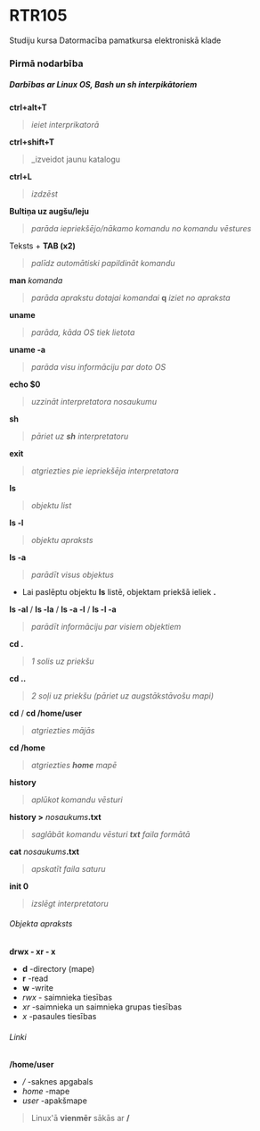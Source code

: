# RTR105
Studiju kursa Datormacība pamatkursa elektroniskā klade

### **Pirmā nodarbība**
 ##### ***Darbības ar Linux OS, Bash un sh interpikātoriem*** 

**ctrl+alt+T**
 > _ieiet interprikatorā_
 
 **ctrl+shift+T**
> _izveidot jaunu katalogu

**ctrl+L**
> _izdzēst_

**Bultiņa uz augšu/leju**
> _parāda iepriekšējo/nākamo komandu no komandu vēstures_

Teksts + **TAB (x2)**
> _palīdz automātiski papildināt komandu_

**man** _komanda_
> _parāda aprakstu dotajai komandai_
**q**
> _iziet no apraksta_

**uname**
> _parāda, kāda OS tiek lietota_

**uname -a**
> _parāda visu informāciju par doto OS_

**echo $0**
> _uzzināt interpretatora nosaukumu_

**sh**
> _pāriet uz **sh** interpretatoru_

**exit** 
> _atgriezties pie iepriekšēja interpretatora_

**ls**
> _objektu list_

**ls -l**
> _objektu apraksts_

**ls -a**
> _parādīt visus objektus_
* Lai paslēptu objektu **ls** listē, objektam priekšā ieliek  **.**

**ls -al** / **ls -la** / **ls -a -l** / **ls -l -a**
> _parādīt informāciju par visiem objektiem_ 

**cd .**
> _1 solis uz priekšu_

**cd ..**
> _2 soļi uz priekšu (pāriet uz augstākstāvošu mapi)_

**cd** / **cd /home/user** 
> _atgriezties mājās_

**cd /home** 
> _atgriezties **home** mapē_

**history** 
> _aplūkot komandu vēsturi_

**history >** _nosaukums_**.txt**
> _saglābāt komandu vēsturi **txt** faila formātā_

**cat** _nosaukums_**.txt**
> _apskatīt faila saturu_

**init 0**
> _izslēgt interpretatoru_

###### Objekta apraksts ######
**drwx - xr - x**
* **d** -directory (mape)
* **r** -read
* **w** -write
* _rwx_ - saimnieka tiesības
* _xr_ -saimnieka un saimnieka grupas tiesības
* _x_ -pasaules tiesības

###### Linki ######
**/home/user**
* _/_ -saknes apgabals
* _home_ -mape
* _user_ -apakšmape
> Linux'ā **vienmēr** sākās ar **/**
